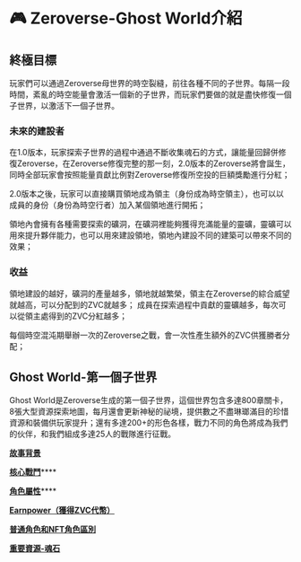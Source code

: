 # 🎮 Zeroverse-Ghost World介紹

## 終極目標

玩家們可以通過Zeroverse母世界的時空裂縫，前往各種不同的子世界。每隔一段時間，紊亂的時空能量會激活一個新的子世界，而玩家們要做的就是盡快修復一個子世界，以激活下一個子世界。

### 未來的建設者

在1.0版本，玩家探索子世界的過程中通過不斷收集魂石的方式，讓能量回歸併修復Zeroverse，在Zeroverse修復完整的那一刻，2.0版本的Zeroverse將會誕生，同時全部玩家會按照能量貢獻比例對Zeroverse修復所空投的巨額獎勵進行分紅；&#x20;

2.0版本之後，玩家可以直接購買領地成為領主（身份成為時空領主），也可以以成員的身份（身份為時空行者）加入某個領地進行開拓；

領地內會擁有各種需要探索的礦洞，在礦洞裡能夠獲得充滿能量的靈礦，靈礦可以用來提升夥伴能力，也可以用來建設領地，領地內建設不同的建築可以帶來不同的效果；&#x20;

### 收益&#x20;

領地建設的越好，礦洞的產量越多，領地就越繁榮，領主在Zeroverse的綜合威望就越高，可以分配到的ZVC就越多； 成員在探索過程中貢獻的靈礦越多，每次可以從領主處得到的ZVC分紅越多；&#x20;

每個時空混沌期舉辦一次的Zeroverse之戰，會一次性產生額外的ZVC供獲勝者分配；

## Ghost World-第一個子世界

Ghost World是Zeroverse生成的第一個子世界，這個世界包含多達800章關卡，8張大型資源探索地圖，每月還會更新神秘的祕境，提供數之不盡琳瑯滿目的珍惜資源和裝備供玩家提升；還有多達200+的形色各樣，戰力不同的角色將成為我們的伙伴，和我們組成多達25人的戰隊進行征戰。

****[**故事背景**](gu-shi-bei-jing.md)****

[**核心戰鬥**](he-xin-zhan-dou.md)****

[**角色屬性**](jiao-se-shu-xing.md)****

****[**Earnpower（獲得ZVC代幣）**](../kuai-su-kai-shi/huo-de-zvc-dai-bi.md)****

****[**普通角色和NFT角色區別**](earnpower.md)****

****[**重要資源-魂石**](zhong-yao-zi-yuan-hun-shi.md)****

